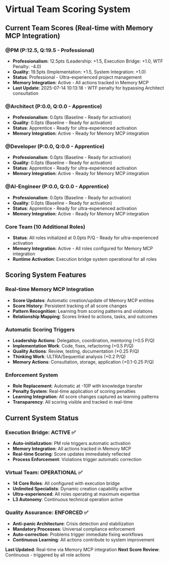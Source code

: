 # Virtual Team Scoring System

## Current Team Scores (Real-time with Memory MCP Integration)

### @PM (P:12.5, Q:19.5 - Professional)
- **Professionalism**: 12.5pts (Leadership: +1.5, Execution Bridge: +1.0, WTF Penalty: -4.0)
- **Quality**: 19.5pts (Implementation: +1.5, System Integration: +1.0)
- **Status**: Professional - Ultra-experienced project management
- **Memory Integration**: Active - All actions tracked in Memory MCP
- **Last Update**: 2025-07-14 10:13:18 - WTF penalty for bypassing Architect consultation

### @Architect (P:0.0, Q:0.0 - Apprentice)
- **Professionalism**: 0.0pts (Baseline - Ready for activation)
- **Quality**: 0.0pts (Baseline - Ready for activation)
- **Status**: Apprentice - Ready for ultra-experienced activation
- **Memory Integration**: Active - Ready for Memory MCP integration

### @Developer (P:0.0, Q:0.0 - Apprentice)
- **Professionalism**: 0.0pts (Baseline - Ready for activation)
- **Quality**: 0.0pts (Baseline - Ready for activation)
- **Status**: Apprentice - Ready for ultra-experienced activation
- **Memory Integration**: Active - Ready for Memory MCP integration

### @AI-Engineer (P:0.0, Q:0.0 - Apprentice)
- **Professionalism**: 0.0pts (Baseline - Ready for activation)
- **Quality**: 0.0pts (Baseline - Ready for activation)
- **Status**: Apprentice - Ready for ultra-experienced activation
- **Memory Integration**: Active - Ready for Memory MCP integration

### Core Team (10 Additional Roles)
- **Status**: All roles initialized at 0.0pts P/Q - Ready for ultra-experienced activation
- **Memory Integration**: Active - All roles configured for Memory MCP integration
- **Runtime Activation**: Execution bridge system operational for all roles

## Scoring System Features

### Real-time Memory MCP Integration
- **Score Updates**: Automatic creation/update of Memory MCP entities
- **Score History**: Persistent tracking of all score changes
- **Pattern Recognition**: Learning from scoring patterns and violations
- **Relationship Mapping**: Scores linked to actions, tasks, and outcomes

### Automatic Scoring Triggers
- **Leadership Actions**: Delegation, coordination, mentoring (+0.5 P/Q)
- **Implementation Work**: Code, fixes, refactoring (+0.5 P/Q)
- **Quality Actions**: Review, testing, documentation (+0.25 P/Q)
- **Thinking Work**: ULTRA/Sequential analysis (+0.2 P/Q)
- **Memory Actions**: Consultation, storage, application (+0.1-0.25 P/Q)

### Enforcement System
- **Role Replacement**: Automatic at -10P with knowledge transfer
- **Penalty System**: Real-time application of scoring penalties
- **Learning Integration**: All score changes captured as learning patterns
- **Transparency**: All scoring visible and tracked in real-time

## Current System Status

### Execution Bridge: ACTIVE ✅
- **Auto-initialization**: PM role triggers automatic activation
- **Memory Integration**: All actions tracked in Memory MCP
- **Real-time Scoring**: Score updates immediately reflected
- **Process Enforcement**: Violations trigger automatic correction

### Virtual Team: OPERATIONAL ✅
- **14 Core Roles**: All configured with execution bridge
- **Unlimited Specialists**: Dynamic creation capability active
- **Ultra-experienced**: All roles operating at maximum expertise
- **L3 Autonomy**: Continuous technical operation active

### Quality Assurance: ENFORCED ✅
- **Anti-panic Architecture**: Crisis detection and stabilization
- **Mandatory Processes**: Universal compliance enforcement
- **Auto-correction**: Problems trigger immediate fixing workflows
- **Continuous Learning**: All actions contribute to system improvement

**Last Updated**: Real-time via Memory MCP integration
**Next Score Review**: Continuous - triggered by all role actions